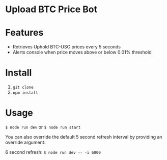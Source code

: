 # Upload BTC Price Bot


# Features
- Retrieves Uphold BTC-USC prices every 5 seconds
- Alerts console when price moves above or below 0.01% threshold

# Install
1. `git clone`
2. `npm install`

# Usage
`$ node run dev` or `$ node run start`

You can also override the default 5 second refresh interval by providing an override argument:

6 second refresh: 
`$ node run dev -- -i 6000`